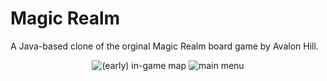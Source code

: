 Magic Realm
===========

A Java-based clone of the orginal Magic Realm board game by Avalon Hill.

<p align="center">
  <img alt="(early) in-game map" src="https://dl.dropboxusercontent.com/u/1330689/Screenshot%202015-02-17%2016.27.29.png" />
  <img alt="main menu" src="https://dl.dropboxusercontent.com/u/1330689/Screenshot%202015-02-13%2016.17.53.png" />
</p>

